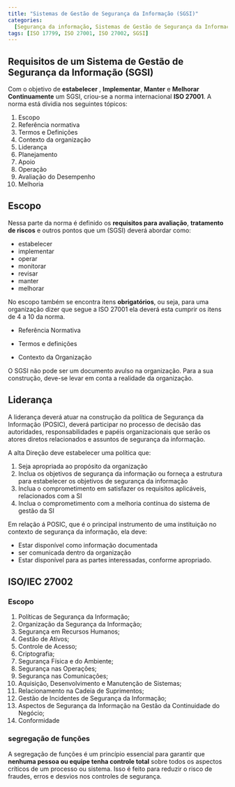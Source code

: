 ```yaml
---
title: "Sistemas de Gestão de Segurança da Informação (SGSI)"
categories:
  [Segurança da informação, Sistemas de Gestão de Segurança da Informação]
tags: [ISO 17799, ISO 27001, ISO 27002, SGSI]
---
```


## Requisitos de um Sistema de Gestão de Segurança da Informação (SGSI)

Com o objetivo de **estabelecer** , **Implementar**, **Manter** e **Melhorar Continuamente** um SGSI, criou-se a norma internacional **ISO 27001**.
A norma está dividia nos seguintes tópicos:

1. Escopo
2. Referência normativa
3. Termos e Definições
4. Contexto da organização
5. Liderança
6. Planejamento
7. Apoio
8. Operação
9. Avaliação do Desempenho
10. Melhoria

## Escopo

Nessa parte da norma é definido os **requisitos para avaliação**, **tratamento de riscos** e outros pontos que um (SGSI) deverá abordar como:

- estabelecer
- implementar
- operar
- monitorar
- revisar
- manter
- melhorar

No escopo também se encontra itens **obrigatórios**, ou seja, para uma organização dizer que segue a ISO 27001 ela deverá esta cumprir os itens de 4 a 10 da norma.

- Referência Normativa

- Termos e definições

- Contexto da Organização

O SGSI não pode ser um documento avulso na organização. Para a sua construção, deve-se levar em conta a realidade da organização.

## Liderança

A liderança deverá atuar na construção da política de Segurança da Informação (POSIC), deverá participar no processo de decisão das autoridades, responsabilidades e papéis
organizacionais que serão os atores diretos relacionados e assuntos de segurança da informação.

A alta Direção deve estabelecer uma política que:

1. Seja apropriada ao propósito da organização
2. Inclua os objetivos de segurança da informação ou forneça a estrutura para estabelecer os objetivos de segurança da informação
3. Inclua o comprometimento em satisfazer os requisitos aplicáveis, relacionados com a SI
4. Inclua o comprometimento com a melhoria contínua do sistema de gestão da SI

Em relação á POSIC, que é o principal instrumento de uma instituição no contexto de segurança da informação, ela deve:

- Estar disponível como informação documentada
- ser comunicada dentro da organização
- Estar disponível para as partes interessadas, conforme apropriado.

## ISO/IEC 27002

### Escopo

1. Políticas de Segurança da Informação;
2. Organização da Segurança da Informação;
3. Segurança em Recursos Humanos;
4. Gestão de Ativos;
5. Controle de Acesso;
6. Criptografia;
7. Segurança Física e do Ambiente;
8. Segurança nas Operações;
9. Segurança nas Comunicações;
10. Aquisição, Desenvolvimento e Manutenção de Sistemas;
11. Relacionamento na Cadeia de Suprimentos;
12. Gestão de Incidentes de Segurança da Informação;
13. Aspectos de Segurança da Informação na Gestão da Continuidade do Negócio;
14. Conformidade

### segregação de funções

A segregação de funções é um princípio essencial para garantir que  **nenhuma pessoa ou equipe tenha controle total** 
sobre todos os aspectos críticos de um processo ou sistema. Isso é feito para reduzir o risco de fraudes, erros e
desvios nos controles de segurança.
